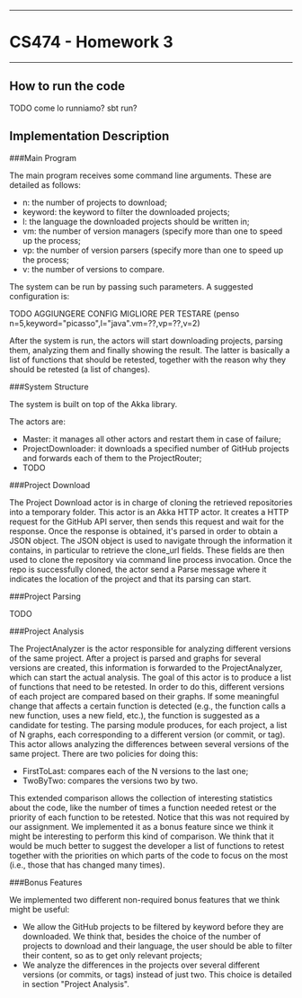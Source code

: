 -----

# CS474 - Homework 3

-----

## How to run the code

TODO come lo runniamo? sbt run?

## Implementation Description

###Main Program

The main program receives some command line arguments. These are detailed as follows:

+ n: the number of projects to download;
+ keyword: the keyword to filter the downloaded projects;
+ l: the language the downloaded projects should be written in;
+ vm: the number of version managers (specify more than one to speed up the process;
+ vp: the number of version parsers (specify more than one to speed up the process;
+ v: the number of versions to compare.

The system can be run by passing such parameters. A suggested configuration is:

TODO AGGIUNGERE CONFIG MIGLIORE PER TESTARE (penso n=5,keyword="picasso",l="java".vm=??,vp=??,v=2)

After the system is run, the actors will start downloading projects, parsing them, analyzing them and finally showing the result. The latter is basically a list of functions that should be retested, together with the reason why they should be retested (a list of changes).

###System Structure

The system is built on top of the Akka library.

The actors are:

+ Master: it manages all other actors and restart them in case of failure;
+ ProjectDownloader: it downloads a specified number of GitHub projects and forwards each of them to the ProjectRouter;
+ TODO

###Project Download

The Project Download actor is in charge of cloning the retrieved repositories into a temporary folder. This 
actor is an Akka HTTP actor. It creates a HTTP request for the GitHub API server, then sends this request and wait 
for the response. Once the response is obtained, it's parsed in order to obtain a JSON object. The JSON object is
used to navigate through the information it contains, in particular to retrieve the clone_url fields. These fields
are then used to clone the repository via command line process invocation. Once the repo is successfully cloned, the 
actor send a Parse message where it indicates the location of the project and that its parsing can start.

###Project Parsing

TODO

###Project Analysis

The ProjectAnalyzer is the actor responsible for analyzing different versions of the same project. After a project is parsed and graphs for several versions are created, this information is forwarded to the ProjectAnalyzer, which can start the actual analysis. The goal of this actor is to produce a list of functions that need to be retested. In order to do this, different versions of each project are compared based on their graphs. If some meaningful change that affects a certain function is detected (e.g., the function calls a new function, uses a new field, etc.), the function is suggested as a candidate for testing. The parsing module produces, for each project, a list of N graphs, each corresponding to a different version (or commit, or tag). This actor allows analyzing the differences between several versions of the same project. There are two policies for doing this:

+ FirstToLast: compares each of the N versions to the last one;
+ TwoByTwo: compares the versions two by two.

This extended comparison allows the collection of interesting statistics about the code, like the number of times a function needed retest or the priority of each function to be retested. Notice that this was not required by our assignment. We implemented it as a bonus feature since we think it might be interesting to perform this kind of comparison. We think that it would be much better to suggest the developer a list of functions to retest together with the priorities on which parts of the code to focus on the most (i.e., those that has changed many times). 

###Bonus Features

We implemented two different non-required bonus features that we think might be useful:

+ We allow the GitHub projects to be filtered by keyword before they are downloaded. We think that, besides the choice of the number of projects to download and their language, the user should be able to filter their content, so as to get only relevant projects;
+ We analyze the differences in the projects over several different versions (or commits, or tags) instead of just two. This choice is detailed in section "Project Analysis".